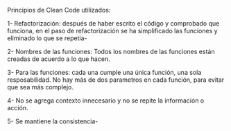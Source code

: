 Principios de Clean Code utilizados:

1- Refactorización: después de haber escrito el código y comprobado que funciona, en el paso de refactorización se
ha simplificado las funciones y eliminado lo que se repetia-

2- Nombres de las funciones: Todos los nombres de las funciones están creadas de acuerdo a lo que hacen.

3- Para las funciones: cada una cumple una única función, una sola resposabilidad. No hay más de dos parametros en cada función, para evitar que sea más complejo.

4- No se agrega contexto innecesario y no se repite la información o acción. 

5- Se mantiene la consistencia-